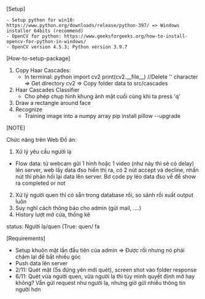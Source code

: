 [Setup]

    - Setup python for win10: https://www.python.org/downloads/release/python-397/ => Windows installer 64bits (recommend)
    - OpenCV for python: https://www.geeksforgeeks.org/how-to-install-opencv-for-python-in-windows/
    - OpenCV version 4.5.3; Python version 3.9.7

[How-to-setup-package]

1. Copy Haar Cascades:
    - In terminal:
      python
      import cv2
      print(cv2.\_\_file\_\_) //Delete '\' character
      => Get directory cv2 => Copy folder data to src/cascades
2. Haar Cascades Classifier
    - Cho phép chụp hình khung ảnh mặt cuối cùng khi ta press 'q'
3. Draw a rectangle around face
4. Recognize
    - Training image into a numpy array
      pip install pillow --upgrade

[NOTE]

Chức năng trên Web Đồ án:

1. Xử lý yêu cầu người lạ

-   Flow data: từ webcam gửi 1 hình hoặc 1 video (như này thì sẽ có delay) lên server, web lấy data đso hiển thị ra, có 2 nút accept và decline,
    nhấn nút thì phản hồi lại data lên server. Bơ code py léo data đso về để show ra completed or not

2. Xử lý người quen thì có sẵn trong database rồi, so sánh rồi xuất output luôn
3. Suy nghĩ cách thông báo cho admin (gửi mail, ....)
4. History lượt mở cửa, thống kê

status: Người lạ/quen (True: quen/ fa

[Requirements]

-   Setup khuôn mặt lần đầu tiên của admin => Được rồi nhưng nó phải chậm lại để bắt nhiều góc
-   Push data lên server
-   2/11: Quét mặt (5s đứng yên mới quét), screen shot vào folder response
-   6/11: Quét vừa người quen, vừa người lạ thì tùy mình quyết định mở hay không? Vẫn gửi request như người lạ, nhưng giờ gửi nhiều thông tin người hơn
